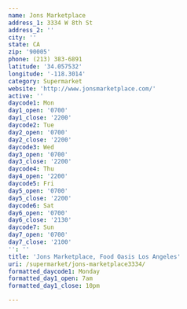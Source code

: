 ```yaml
---
name: Jons Marketplace
address_1: 3334 W 8th St
address_2: ''
city: ''
state: CA
zip: '90005'
phone: (213) 383-6891
latitude: '34.057532'
longitude: '-118.3014'
category: Supermarket
website: 'http://www.jonsmarketplace.com/'
active: ''
daycode1: Mon
day1_open: '0700'
day1_close: '2200'
daycode2: Tue
day2_open: '0700'
day2_close: '2200'
daycode3: Wed
day3_open: '0700'
day3_close: '2200'
daycode4: Thu
day4_open: '2200'
daycode5: Fri
day5_open: '0700'
day5_close: '2200'
daycode6: Sat
day6_open: '0700'
day6_close: '2130'
daycode7: Sun
day7_open: '0700'
day7_close: '2100'
'': ''
title: 'Jons Marketplace, Food Oasis Los Angeles'
uri: /supermarket/jons-marketplace3334/
formatted_daycode1: Monday
formatted_day1_open: 7am
formatted_day1_close: 10pm

---
```

